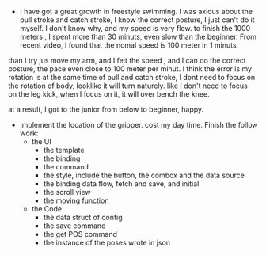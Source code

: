 - I have got a great growth in freestyle swimming. I was axious about the pull stroke and catch stroke, I know the correct posture, I just can't do it myself. I don't know why, and my speed is very flow. to finish the 1000 meters , I spent more than 30 minuts, even slow than the beginner.
From recent video, I found that the nomal speed is 100 meter in 1 minuts.

than I try jus move my arm, and I felt the speed , and I can do the correct posture, the pace even close to 100 meter per minut.
I think the error is my rotation is at the same time of pull and catch stroke, I dont need to focus on the rotation of body, looklike it will turn naturely. like I don't need to focus on the leg kick, when I focus on it, it will over bench the knee.

at a result, I got to the junior from below to beginner, happy.

- Implement the location of the gripper. cost my day time. Finish the follow work:
    - the UI
        - the template
        - the binding
        - the command
        - the style, include the button, the combox and the data source
        - the binding data flow, fetch and save, and initial
        - the scroll view
        - the moving function
    - the Code 
        - the data struct of config
        - the save command
        - the get POS command
        - the instance of the poses wrote in json